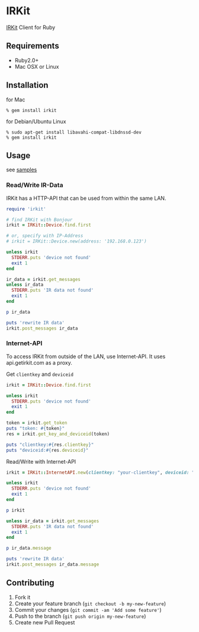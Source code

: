 # IRKit

[IRKit](http://getirkit.com) Client for Ruby


## Requirements

- Ruby2.0+
- Mac OSX or Linux


## Installation

for Mac

    % gem install irkit

for Debian/Ubuntu Linux

    % sudo apt-get install libavahi-compat-libdnssd-dev
    % gem install irkit


## Usage

see [samples](https://github.com/shokai/ruby-irkit/tree/master/samples)

### Read/Write IR-Data

IRKit has a HTTP-API that can be used from within the same LAN.

```ruby
require 'irkit'

# find IRKit with Bonjour
irkit = IRKit::Device.find.first

# or, specify with IP-Address
# irkit = IRKit::Device.new(address: '192.168.0.123')

unless irkit
  STDERR.puts 'device not found'
  exit 1
end

ir_data = irkit.get_messages
unless ir_data
  STDERR.puts 'IR data not found'
  exit 1
end

p ir_data

puts 'rewrite IR data'
irkit.post_messages ir_data
```


### Internet-API

To access IRKit from outside of the LAN, use Internet-API.
It uses api.getirkit.com as a proxy.


Get `clientkey` and `deviceid`

```ruby
irkit = IRKit::Device.find.first

unless irkit
  STDERR.puts 'device not found'
  exit 1
end

token = irkit.get_token
puts "token: #{token}"
res = irkit.get_key_and_deviceid(token)

puts "clientkey:#{res.clientkey}"
puts "deviceid:#{res.deviceid}"
```


Read/Write with Internet-API

```ruby
irkit = IRKit::InternetAPI.new(clientkey: "your-clientkey", deviceid: "your-deviceid")

unless irkit
  STDERR.puts 'device not found'
  exit 1
end

p irkit

unless ir_data = irkit.get_messages
  STDERR.puts 'IR data not found'
  exit 1
end

p ir_data.message

puts 'rewrite IR data'
irkit.post_messages ir_data.message
```


## Contributing

1. Fork it
2. Create your feature branch (`git checkout -b my-new-feature`)
3. Commit your changes (`git commit -am 'Add some feature'`)
4. Push to the branch (`git push origin my-new-feature`)
5. Create new Pull Request
